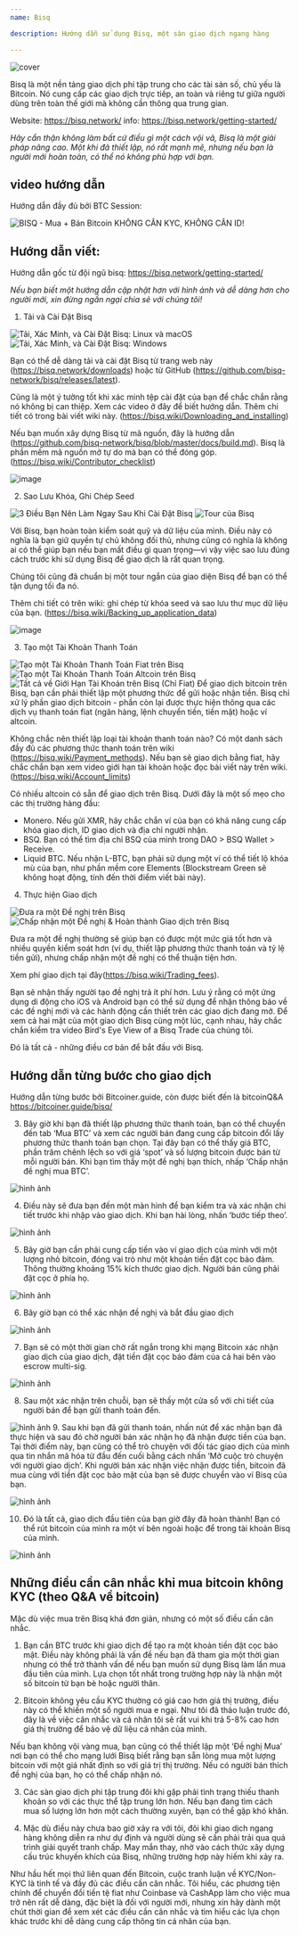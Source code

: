 ```yaml
---
name: Bisq

description: Hướng dẫn sử dụng Bisq, một sàn giao dịch ngang hàng

---
```


![cover](assets/cover.webp)

Bisq là một nền tảng giao dịch phi tập trung cho các tài sản số, chủ yếu là Bitcoin. Nó cung cấp các giao dịch trực tiếp, an toàn và riêng tư giữa người dùng trên toàn thế giới mà không cần thông qua trung gian.

Website: https://bisq.network/
info: https://bisq.network/getting-started/

_Hãy cẩn thận không làm bất cứ điều gì một cách vội vã, Bisq là một giải pháp nâng cao. Một khi đã thiết lập, nó rất mạnh mẽ, nhưng nếu bạn là người mới hoàn toàn, có thể nó không phù hợp với bạn._

## video hướng dẫn

Hướng dẫn đầy đủ bởi BTC Session:

![ BISQ - Mua + Bán Bitcoin KHÔNG CẦN KYC, KHÔNG CẦN ID! ](https://youtu.be/4LyEKA5Iq9I)

## Hướng dẫn viết:

Hướng dẫn gốc từ đội ngũ bisq: https://bisq.network/getting-started/

_Nếu bạn biết một hướng dẫn cập nhật hơn với hình ảnh và dễ dàng hơn cho người mới, xin đừng ngần ngại chia sẻ với chúng tôi!_

1. Tải và Cài Đặt Bisq

![Tải, Xác Minh, và Cài Đặt Bisq: Linux và macOS](https://youtu.be/dTfM4AsxNHY)
![Tải, Xác Minh, và Cài Đặt Bisq: Windows](https://youtu.be/XABzwXw6X0A)

Bạn có thể dễ dàng tải và cài đặt Bisq từ trang web này (https://bisq.network/downloads) hoặc từ GitHub (https://github.com/bisq-network/bisq/releases/latest).

Cũng là một ý tưởng tốt khi xác minh tệp cài đặt của bạn để chắc chắn rằng nó không bị can thiệp. Xem các video ở đây để biết hướng dẫn. Thêm chi tiết có trong bài viết wiki này. (https://bisq.wiki/Downloading_and_installing)

Nếu bạn muốn xây dựng Bisq từ mã nguồn, đây là hướng dẫn (https://github.com/bisq-network/bisq/blob/master/docs/build.md). Bisq là phần mềm mã nguồn mở tự do mà bạn có thể đóng góp. (https://bisq.wiki/Contributor_checklist)

![image](assets/1.webp)

2. Sao Lưu Khóa, Ghi Chép Seed

![3 Điều Bạn Nên Làm Ngay Sau Khi Cài Đặt Bisq](https://youtu.be/JSwMcQAT_CA)
![Tour của Bisq](https://youtu.be/HDkzUl9wibc)

Với Bisq, bạn hoàn toàn kiểm soát quỹ và dữ liệu của mình. Điều này có nghĩa là bạn giữ quyền tự chủ không đối thủ, nhưng cũng có nghĩa là không ai có thể giúp bạn nếu bạn mất điều gì quan trọng—vì vậy việc sao lưu đúng cách trước khi sử dụng Bisq để giao dịch là rất quan trọng.

Chúng tôi cũng đã chuẩn bị một tour ngắn của giao diện Bisq để bạn có thể tận dụng tối đa nó.

Thêm chi tiết có trên wiki: ghi chép từ khóa seed và sao lưu
thư mục dữ liệu của bạn. (https://bisq.wiki/Backing_up_application_data)

![image](assets/2.webp)

3. Tạo một Tài Khoản Thanh Toán

![Tạo một Tài Khoản Thanh Toán Fiat trên Bisq](https://youtu.be/nDgT_kFC-9Y)
![Tạo một Tài Khoản Thanh Toán Altcoin trên Bisq](https://youtu.be/33UTotkxw_0)
![Tất cả về Giới Hạn Tài Khoản trên Bisq (Chỉ Fiat)](https://youtu.be/TP5Zh6IJPVo)
Để giao dịch bitcoin trên Bisq, bạn cần phải thiết lập một phương thức để gửi hoặc nhận tiền. Bisq chỉ xử lý phần giao dịch bitcoin - phần còn lại được thực hiện thông qua các dịch vụ thanh toán fiat (ngân hàng, lệnh chuyển tiền, tiền mặt) hoặc ví altcoin.

Không chắc nên thiết lập loại tài khoản thanh toán nào? Có một danh sách đầy đủ các phương thức thanh toán trên wiki (https://bisq.wiki/Payment_methods). Nếu bạn sẽ giao dịch bằng fiat, hãy chắc chắn bạn xem video giới hạn tài khoản hoặc đọc bài viết này trên wiki.(https://bisq.wiki/Account_limits)

Có nhiều altcoin có sẵn để giao dịch trên Bisq. Dưới đây là một số mẹo cho các thị trường hàng đầu:

- Monero. Nếu gửi XMR, hãy chắc chắn ví của bạn có khả năng cung cấp khóa giao dịch, ID giao dịch và địa chỉ người nhận.
- BSQ. Bạn có thể tìm địa chỉ BSQ của mình trong DAO > BSQ Wallet > Receive.
- Liquid BTC. Nếu nhận L-BTC, bạn phải sử dụng một ví có thể tiết lộ khóa mù của bạn, như phần mềm core Elements (Blockstream Green sẽ không hoạt động, tính đến thời điểm viết bài này).

4. Thực hiện Giao dịch

![Đưa ra một Đề nghị trên Bisq](https://youtu.be/w7Uvv-xrxn8)
![Chấp nhận một Đề nghị & Hoàn thành Giao dịch trên Bisq](https://youtu.be/E6AOgXajK_E)

Đưa ra một đề nghị thường sẽ giúp bạn có được một mức giá tốt hơn và nhiều quyền kiểm soát hơn (ví dụ, thiết lập phương thức thanh toán và tỷ lệ tiền gửi), nhưng chấp nhận một đề nghị có thể thuận tiện hơn.

Xem phí giao dịch tại đây(https://bisq.wiki/Trading_fees).

Bạn sẽ nhận thấy người tạo đề nghị trả ít phí hơn. Lưu ý rằng có một ứng dụng di động cho iOS và Android bạn có thể sử dụng để nhận thông báo về các đề nghị mới và các hành động cần thiết trên các giao dịch đang mở. Để xem cả hai mặt của một giao dịch Bisq cùng một lúc, cạnh nhau, hãy chắc chắn kiểm tra video Bird's Eye View of a Bisq Trade của chúng tôi.

Đó là tất cả - những điều cơ bản để bắt đầu với Bisq.

## Hướng dẫn từng bước cho giao dịch

Hướng dẫn từng bước bởi Bitcoiner.guide, còn được biết đến là bitcoinQ&A https://bitcoiner.guide/bisq/

3. Bây giờ khi bạn đã thiết lập phương thức thanh toán, bạn có thể chuyển đến tab ‘Mua BTC’ và xem các người bán đang cung cấp bitcoin đổi lấy phương thức thanh toán bạn chọn. Tại đây bạn có thể thấy giá BTC, phần trăm chênh lệch so với giá ‘spot’ và số lượng bitcoin được bán từ mỗi người bán. Khi bạn tìm thấy một đề nghị bạn thích, nhấp ‘Chấp nhận đề nghị mua BTC’.

![hình ảnh](assets/3.webp)

4. Điều này sẽ đưa bạn đến một màn hình để bạn kiểm tra và xác nhận chi tiết trước khi nhập vào giao dịch. Khi bạn hài lòng, nhấn ‘bước tiếp theo’.

![hình ảnh](assets/4.webp)

5. Bây giờ bạn cần phải cung cấp tiền vào ví giao dịch của mình với một lượng nhỏ bitcoin, đóng vai trò như một khoản tiền đặt cọc bảo đảm. Thông thường khoảng 15% kích thước giao dịch. Người bán cũng phải đặt cọc ở phía họ.

![hình ảnh](assets/5.webp)

6. Bây giờ bạn có thể xác nhận đề nghị và bắt đầu giao dịch

![hình ảnh](assets/6.webp)

7. Bạn sẽ có một thời gian chờ rất ngắn trong khi mạng Bitcoin xác nhận giao dịch của giao dịch, đặt tiền đặt cọc bảo đảm của cả hai bên vào escrow multi-sig.

![hình ảnh](assets/7.webp)

8. Sau một xác nhận trên chuỗi, bạn sẽ thấy một cửa sổ với chi tiết của người bán để bạn gửi thanh toán đến.

![hình ảnh](assets/8.webp)
9. Sau khi bạn đã gửi thanh toán, nhấn nút để xác nhận bạn đã thực hiện và sau đó chờ người bán xác nhận họ đã nhận được tiền của bạn. Tại thời điểm này, bạn cũng có thể trò chuyện với đối tác giao dịch của mình qua tin nhắn mã hóa từ đầu đến cuối bằng cách nhấn ‘Mở cuộc trò chuyện với người giao dịch’.
Khi người bán xác nhận việc nhận được tiền, bitcoin đã mua cùng với tiền đặt cọc bảo mật của bạn sẽ được chuyển vào ví Bisq của bạn.

![hình ảnh](assets/9.webp)

10. Đó là tất cả, giao dịch đầu tiên của bạn giờ đây đã hoàn thành! Bạn có thể rút bitcoin của mình ra một ví bên ngoài hoặc để trong tài khoản Bisq của mình.

![hình ảnh](assets/10.webp)

## Những điều cần cân nhắc khi mua bitcoin không KYC (theo Q&A về bitcoin)

Mặc dù việc mua trên Bisq khá đơn giản, nhưng có một số điều cần cân nhắc.

1. Bạn cần BTC trước khi giao dịch để tạo ra một khoản tiền đặt cọc bảo mật. Điều này không phải là vấn đề nếu bạn đã tham gia một thời gian nhưng có thể trở thành vấn đề nếu bạn muốn sử dụng Bisq làm lần mua đầu tiên của mình. Lựa chọn tốt nhất trong trường hợp này là nhận một số bitcoin từ bạn bè hoặc người thân.

2. Bitcoin không yêu cầu KYC thường có giá cao hơn giá thị trường, điều này có thể khiến một số người mua e ngại. Như tôi đã thảo luận trước đó, đây là về việc cân nhắc và cá nhân tôi sẽ rất vui khi trả 5-8% cao hơn giá thị trường để bảo vệ dữ liệu cá nhân của mình.

Nếu bạn không vội vàng mua, bạn cũng có thể thiết lập một ‘Đề nghị Mua’ nơi bạn có thể cho mạng lưới Bisq biết rằng bạn sẵn lòng mua một lượng bitcoin với một giá nhất định so với giá trị thị trường. Nếu có người bán thích đề nghị của bạn, họ có thể chấp nhận nó.

3. Các sàn giao dịch phi tập trung đôi khi gặp phải tình trạng thiếu thanh khoản so với các thực thể tập trung lớn hơn. Nếu bạn đang tìm cách mua số lượng lớn hơn một cách thường xuyên, bạn có thể gặp khó khăn.

4. Mặc dù điều này chưa bao giờ xảy ra với tôi, đôi khi giao dịch ngang hàng không diễn ra như dự định và người dùng sẽ cần phải trải qua quá trình giải quyết tranh chấp. May mắn thay, nhờ vào cách thức xây dựng cấu trúc khuyến khích của Bisq, những trường hợp này hiếm khi xảy ra.

Như hầu hết mọi thứ liên quan đến Bitcoin, cuộc tranh luận về KYC/Non-KYC là tinh tế và đầy đủ các điều cần cân nhắc. Tôi hiểu, các phương tiện chính để chuyển đổi tiền tệ fiat như Coinbase và CashApp làm cho việc mua trở nên rất dễ dàng, đặc biệt là đối với người mới, nhưng xin hãy dành một chút thời gian để xem xét các điều cần cân nhắc và tìm hiểu các lựa chọn khác trước khi dễ dàng cung cấp thông tin cá nhân của bạn.